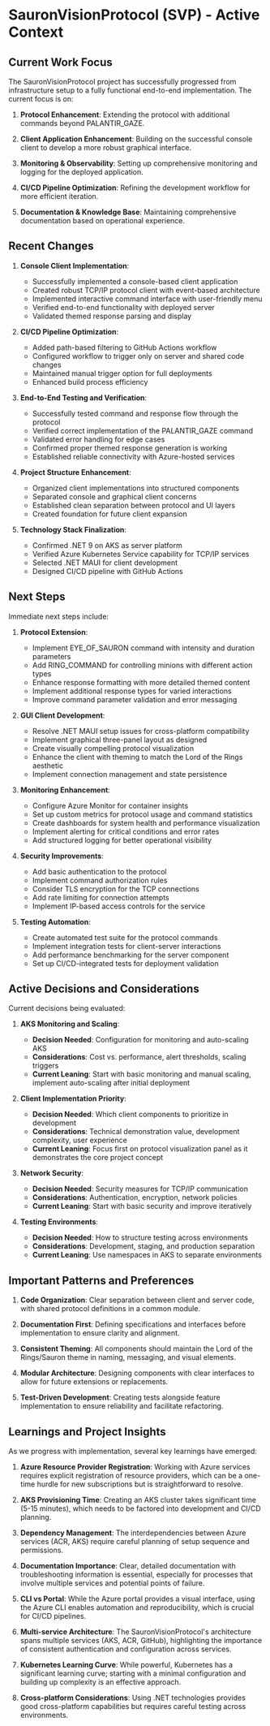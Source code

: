 # SauronVisionProtocol (SVP) - Active Context

## Current Work Focus

The SauronVisionProtocol project has successfully progressed from infrastructure setup to a fully functional end-to-end implementation. The current focus is on:

1. **Protocol Enhancement**: Extending the protocol with additional commands beyond PALANTIR_GAZE.

2. **Client Application Enhancement**: Building on the successful console client to develop a more robust graphical interface.

3. **Monitoring & Observability**: Setting up comprehensive monitoring and logging for the deployed application.

4. **CI/CD Pipeline Optimization**: Refining the development workflow for more efficient iteration.

5. **Documentation & Knowledge Base**: Maintaining comprehensive documentation based on operational experience.

## Recent Changes

1. **Console Client Implementation**: 
   - Successfully implemented a console-based client application
   - Created robust TCP/IP protocol client with event-based architecture
   - Implemented interactive command interface with user-friendly menu
   - Verified end-to-end functionality with deployed server
   - Validated themed response parsing and display

2. **CI/CD Pipeline Optimization**:
   - Added path-based filtering to GitHub Actions workflow
   - Configured workflow to trigger only on server and shared code changes
   - Maintained manual trigger option for full deployments
   - Enhanced build process efficiency

3. **End-to-End Testing and Verification**:
   - Successfully tested command and response flow through the protocol
   - Verified correct implementation of the PALANTIR_GAZE command
   - Validated error handling for edge cases
   - Confirmed proper themed response generation is working
   - Established reliable connectivity with Azure-hosted services

4. **Project Structure Enhancement**:
   - Organized client implementations into structured components
   - Separated console and graphical client concerns
   - Established clean separation between protocol and UI layers
   - Created foundation for future client expansion

4. **Technology Stack Finalization**:
   - Confirmed .NET 9 on AKS as server platform
   - Verified Azure Kubernetes Service capability for TCP/IP services
   - Selected .NET MAUI for client development
   - Designed CI/CD pipeline with GitHub Actions

## Next Steps

Immediate next steps include:

1. **Protocol Extension**:
   - Implement EYE_OF_SAURON command with intensity and duration parameters
   - Add RING_COMMAND for controlling minions with different action types
   - Enhance response formatting with more detailed themed content
   - Implement additional response types for varied interactions
   - Improve command parameter validation and error messaging

2. **GUI Client Development**: 
   - Resolve .NET MAUI setup issues for cross-platform compatibility
   - Implement graphical three-panel layout as designed
   - Create visually compelling protocol visualization
   - Enhance the client with theming to match the Lord of the Rings aesthetic
   - Implement connection management and state persistence

3. **Monitoring Enhancement**:
   - Configure Azure Monitor for container insights
   - Set up custom metrics for protocol usage and command statistics
   - Create dashboards for system health and performance visualization
   - Implement alerting for critical conditions and error rates
   - Add structured logging for better operational visibility

4. **Security Improvements**:
   - Add basic authentication to the protocol
   - Implement command authorization rules
   - Consider TLS encryption for the TCP connections
   - Add rate limiting for connection attempts
   - Implement IP-based access controls for the service

5. **Testing Automation**:
   - Create automated test suite for the protocol commands
   - Implement integration tests for client-server interactions
   - Add performance benchmarking for the server component
   - Set up CI/CD-integrated tests for deployment validation

## Active Decisions and Considerations

Current decisions being evaluated:

1. **AKS Monitoring and Scaling**:
   - **Decision Needed**: Configuration for monitoring and auto-scaling AKS
   - **Considerations**: Cost vs. performance, alert thresholds, scaling triggers
   - **Current Leaning**: Start with basic monitoring and manual scaling, implement auto-scaling after initial deployment

2. **Client Implementation Priority**:
   - **Decision Needed**: Which client components to prioritize in development
   - **Considerations**: Technical demonstration value, development complexity, user experience
   - **Current Leaning**: Focus first on protocol visualization panel as it demonstrates the core project concept

3. **Network Security**:
   - **Decision Needed**: Security measures for TCP/IP communication
   - **Considerations**: Authentication, encryption, network policies
   - **Current Leaning**: Start with basic security and improve iteratively

4. **Testing Environments**:
   - **Decision Needed**: How to structure testing across environments
   - **Considerations**: Development, staging, and production separation
   - **Current Leaning**: Use namespaces in AKS to separate environments

## Important Patterns and Preferences

1. **Code Organization**: Clear separation between client and server code, with shared protocol definitions in a common module.

2. **Documentation First**: Defining specifications and interfaces before implementation to ensure clarity and alignment.

3. **Consistent Theming**: All components should maintain the Lord of the Rings/Sauron theme in naming, messaging, and visual elements.

4. **Modular Architecture**: Designing components with clear interfaces to allow for future extensions or replacements.

5. **Test-Driven Development**: Creating tests alongside feature implementation to ensure reliability and facilitate refactoring.

## Learnings and Project Insights

As we progress with implementation, several key learnings have emerged:

1. **Azure Resource Provider Registration**: Working with Azure services requires explicit registration of resource providers, which can be a one-time hurdle for new subscriptions but is straightforward to resolve.

2. **AKS Provisioning Time**: Creating an AKS cluster takes significant time (5-15 minutes), which needs to be factored into development and CI/CD planning.

3. **Dependency Management**: The interdependencies between Azure services (ACR, AKS) require careful planning of setup sequence and permissions.

4. **Documentation Importance**: Clear, detailed documentation with troubleshooting information is essential, especially for processes that involve multiple services and potential points of failure.

5. **CLI vs Portal**: While the Azure portal provides a visual interface, using the Azure CLI enables automation and reproducibility, which is crucial for CI/CD pipelines.

6. **Multi-service Architecture**: The SauronVisionProtocol's architecture spans multiple services (AKS, ACR, GitHub), highlighting the importance of consistent authentication and configuration across services.

7. **Kubernetes Learning Curve**: While powerful, Kubernetes has a significant learning curve; starting with a minimal configuration and building up complexity is an effective approach.

8. **Cross-platform Considerations**: Using .NET technologies provides good cross-platform capabilities but requires careful testing across environments.

